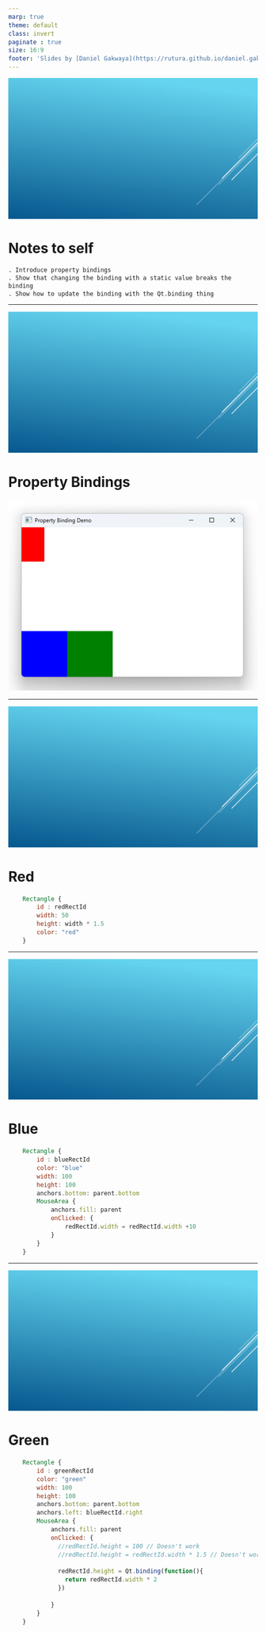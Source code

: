 ```yaml
---
marp: true
theme: default
class: invert
paginate : true
size: 16:9
footer: 'Slides by [Daniel Gakwaya](https://rutura.github.io/daniel.gakwaya/) at [LearnQtGuide](https://www.learnqt.guide/)'
---
```

![bg](images/slide_background.png)
# Notes to self
    . Introduce property bindings
    . Show that changing the binding with a static value breaks the binding
    . Show how to update the binding with the Qt.binding thing

       
---
![bg](images/slide_background.png)
# Property Bindings
![](images/1.png)

---
![bg](images/slide_background.png)
# Red
```qml
    Rectangle {
        id : redRectId
        width: 50
        height: width * 1.5
        color: "red"
    }


```

---
![bg](images/slide_background.png)
# Blue
```qml
    Rectangle {
        id : blueRectId
        color: "blue"
        width: 100
        height: 100
        anchors.bottom: parent.bottom
        MouseArea {
            anchors.fill: parent
            onClicked: {
                redRectId.width = redRectId.width +10
            }
        }
    }
```

---
![bg](images/slide_background.png)
# Green
```qml
    Rectangle {
        id : greenRectId
        color: "green"
        width: 100
        height: 100
        anchors.bottom: parent.bottom
        anchors.left: blueRectId.right
        MouseArea {
            anchors.fill: parent
            onClicked: {
              //redRectId.height = 100 // Doesn't work
              //redRectId.height = redRectId.width * 1.5 // Doesn't work either

              redRectId.height = Qt.binding(function(){
                return redRectId.width * 2
              })

            }
        }
    }
```






